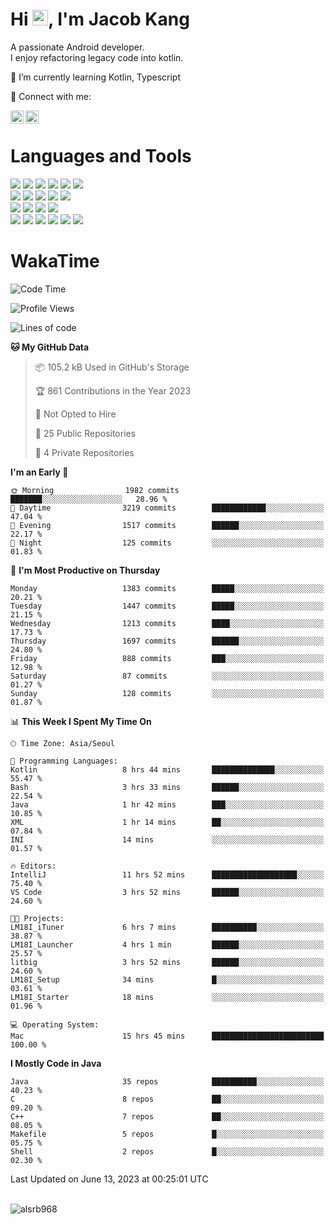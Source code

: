 # Hi <img src="https://media.giphy.com/media/hvRJCLFzcasrR4ia7z/giphy.gif" width="25px">, I'm Jacob Kang
A passionate Android developer.
</br>
I enjoy refactoring legacy code into kotlin.

🌱 I’m currently learning Kotlin, Typescript

🤝 Connect with me:

<a href="https://www.linkedin.com/in/minkyu-kang-b7477b1b2/"><img align="left" src="https://raw.githubusercontent.com/yushi1007/yushi1007/main/images/linkedin.svg" alt="Minkyu Kang | LinkedIn" width="21px"/></a>
<a href="https://www.instagram.com/_jacob_kang/"><img align="left" src="https://raw.githubusercontent.com/yushi1007/yushi1007/main/images/instagram.svg" alt="Jacob Kang | Instagram" width="21px"/></a>

</br>

# Languages and Tools

<div align="left">
<img src="https://img.shields.io/badge/java-007396?logo=java&logoColor=white"/>
<img src="https://img.shields.io/badge/kotlin-7F52FF?logo=kotlin&logoColor=white"/>
<img src="https://img.shields.io/badge/python-3776AB?logo=python&logoColor=white"/>
<img src="https://img.shields.io/badge/bash shell-4EAA25?logo=gnubash&logoColor=white"/>
<img src="https://img.shields.io/badge/c-A8B9CC?logo=c&logoColor=white"/>
<img src="https://img.shields.io/badge/c++-00599C?logo=c%2b%2b&logoColor=white"/>
</div>
<div align="left">
<img src="https://img.shields.io/badge/git-F05032?logo=git&logoColor=white"/>
<img src="https://img.shields.io/badge/github-181717?logo=github&logoColor=white"/>
<img src="https://img.shields.io/badge/mysql-4479A1?logo=mysql&logoColor=white"/>
<img src="https://img.shields.io/badge/sqlite-003B57?logo=sqlite&logoColor=white"/>
<img src="https://img.shields.io/badge/amazon AWS-232F3E?logo=amazonaws&logoColor=white"/>
</div>
<div align="left">
<img src="https://img.shields.io/badge/android-3DDC84?logo=android&logoColor=white"/>
<img src="https://img.shields.io/badge/linux-FCC624?logo=linux&logoColor=white"/>
<img src="https://img.shields.io/badge/flask-000000?logo=flask&logoColor=white"/>
<img src="https://img.shields.io/badge/arduino-00979D?logo=arduino&logoColor=white"/>
</div>
<div align="left">
<img src="https://img.shields.io/badge/slack-4A154B?logo=slack&logoColor=white"/>
<img src="https://img.shields.io/badge/notion-000000?logo=notion&logoColor=white"/>
<img src="https://img.shields.io/badge/jira-0052CC?logo=jira&logoColor=white"/>
<img src="https://img.shields.io/badge/postman-FF6C37?logo=postman&logoColor=white"/>
<img src="https://img.shields.io/badge/intellij-000000?logo=intellijidea&logoColor=white"/>
<img src="https://img.shields.io/badge/pycharm-000000?logo=pycharm&logoColor=white"/>
</div>

# WakaTime

<!--START_SECTION:waka-->
![Code Time](http://img.shields.io/badge/Code%20Time-2%2C600%20hrs%2045%20mins-blue)

![Profile Views](http://img.shields.io/badge/Profile%20Views-0-blue)

![Lines of code](https://img.shields.io/badge/From%20Hello%20World%20I%27ve%20Written-3.1%20million%20lines%20of%20code-blue)

**🐱 My GitHub Data** 

> 📦 105.2 kB Used in GitHub's Storage 
 > 
> 🏆 861 Contributions in the Year 2023
 > 
> 🚫 Not Opted to Hire
 > 
> 📜 25 Public Repositories 
 > 
> 🔑 4 Private Repositories 
 > 
**I'm an Early 🐤** 

```text
🌞 Morning                1982 commits        ███████░░░░░░░░░░░░░░░░░░   28.96 % 
🌆 Daytime                3219 commits        ████████████░░░░░░░░░░░░░   47.04 % 
🌃 Evening                1517 commits        ██████░░░░░░░░░░░░░░░░░░░   22.17 % 
🌙 Night                  125 commits         ░░░░░░░░░░░░░░░░░░░░░░░░░   01.83 % 
```
📅 **I'm Most Productive on Thursday** 

```text
Monday                   1383 commits        █████░░░░░░░░░░░░░░░░░░░░   20.21 % 
Tuesday                  1447 commits        █████░░░░░░░░░░░░░░░░░░░░   21.15 % 
Wednesday                1213 commits        ████░░░░░░░░░░░░░░░░░░░░░   17.73 % 
Thursday                 1697 commits        ██████░░░░░░░░░░░░░░░░░░░   24.80 % 
Friday                   888 commits         ███░░░░░░░░░░░░░░░░░░░░░░   12.98 % 
Saturday                 87 commits          ░░░░░░░░░░░░░░░░░░░░░░░░░   01.27 % 
Sunday                   128 commits         ░░░░░░░░░░░░░░░░░░░░░░░░░   01.87 % 
```


📊 **This Week I Spent My Time On** 

```text
🕑︎ Time Zone: Asia/Seoul

💬 Programming Languages: 
Kotlin                   8 hrs 44 mins       ██████████████░░░░░░░░░░░   55.47 % 
Bash                     3 hrs 33 mins       ██████░░░░░░░░░░░░░░░░░░░   22.54 % 
Java                     1 hr 42 mins        ███░░░░░░░░░░░░░░░░░░░░░░   10.85 % 
XML                      1 hr 14 mins        ██░░░░░░░░░░░░░░░░░░░░░░░   07.84 % 
INI                      14 mins             ░░░░░░░░░░░░░░░░░░░░░░░░░   01.57 % 

🔥 Editors: 
IntelliJ                 11 hrs 52 mins      ███████████████████░░░░░░   75.40 % 
VS Code                  3 hrs 52 mins       ██████░░░░░░░░░░░░░░░░░░░   24.60 % 

🐱‍💻 Projects: 
LM18I_iTuner             6 hrs 7 mins        ██████████░░░░░░░░░░░░░░░   38.87 % 
LM18I_Launcher           4 hrs 1 min         ██████░░░░░░░░░░░░░░░░░░░   25.57 % 
litbig                   3 hrs 52 mins       ██████░░░░░░░░░░░░░░░░░░░   24.60 % 
LM18I_Setup              34 mins             █░░░░░░░░░░░░░░░░░░░░░░░░   03.61 % 
LM18I_Starter            18 mins             ░░░░░░░░░░░░░░░░░░░░░░░░░   01.96 % 

💻 Operating System: 
Mac                      15 hrs 45 mins      █████████████████████████   100.00 % 
```

**I Mostly Code in Java** 

```text
Java                     35 repos            ██████████░░░░░░░░░░░░░░░   40.23 % 
C                        8 repos             ██░░░░░░░░░░░░░░░░░░░░░░░   09.20 % 
C++                      7 repos             ██░░░░░░░░░░░░░░░░░░░░░░░   08.05 % 
Makefile                 5 repos             █░░░░░░░░░░░░░░░░░░░░░░░░   05.75 % 
Shell                    2 repos             █░░░░░░░░░░░░░░░░░░░░░░░░   02.30 % 
```




 Last Updated on June 13, 2023 at 00:25:01 UTC
<!--END_SECTION:waka-->

</br>

<div align="left">
<img align="left" src="https://github-readme-stats.vercel.app/api/top-langs?username=alsrb968&show_icons=true&locale=en&layout=compact&theme=dark" alt="alsrb968" />
</div>
